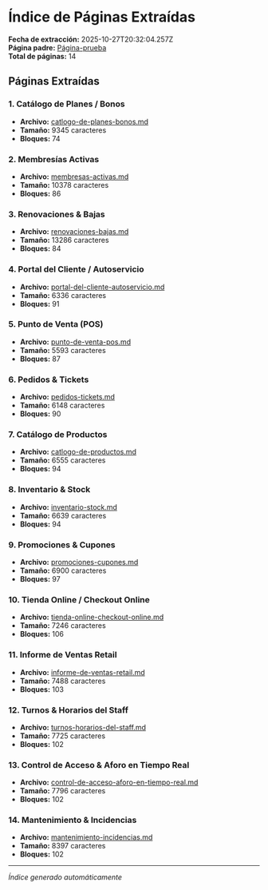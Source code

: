 # Índice de Páginas Extraídas

**Fecha de extracción:** 2025-10-27T20:32:04.257Z  
**Página padre:** [Página-prueba](https://www.notion.so/Pagina-prueba-29906f76bed4809c9a3bd565273224be)  
**Total de páginas:** 14

## Páginas Extraídas

### 1. Catálogo de Planes / Bonos
- **Archivo:** [catlogo-de-planes-bonos.md](catlogo-de-planes-bonos.md)
- **Tamaño:** 9345 caracteres
- **Bloques:** 74


### 2. Membresías Activas
- **Archivo:** [membresas-activas.md](membresas-activas.md)
- **Tamaño:** 10378 caracteres
- **Bloques:** 86


### 3. Renovaciones & Bajas
- **Archivo:** [renovaciones-bajas.md](renovaciones-bajas.md)
- **Tamaño:** 13286 caracteres
- **Bloques:** 84


### 4. Portal del Cliente / Autoservicio
- **Archivo:** [portal-del-cliente-autoservicio.md](portal-del-cliente-autoservicio.md)
- **Tamaño:** 6336 caracteres
- **Bloques:** 91


### 5. Punto de Venta (POS)
- **Archivo:** [punto-de-venta-pos.md](punto-de-venta-pos.md)
- **Tamaño:** 5593 caracteres
- **Bloques:** 87


### 6. Pedidos & Tickets
- **Archivo:** [pedidos-tickets.md](pedidos-tickets.md)
- **Tamaño:** 6148 caracteres
- **Bloques:** 90


### 7. Catálogo de Productos
- **Archivo:** [catlogo-de-productos.md](catlogo-de-productos.md)
- **Tamaño:** 6555 caracteres
- **Bloques:** 94


### 8. Inventario & Stock
- **Archivo:** [inventario-stock.md](inventario-stock.md)
- **Tamaño:** 6639 caracteres
- **Bloques:** 94


### 9. Promociones & Cupones
- **Archivo:** [promociones-cupones.md](promociones-cupones.md)
- **Tamaño:** 6900 caracteres
- **Bloques:** 97


### 10. Tienda Online / Checkout Online
- **Archivo:** [tienda-online-checkout-online.md](tienda-online-checkout-online.md)
- **Tamaño:** 7246 caracteres
- **Bloques:** 106


### 11. Informe de Ventas Retail
- **Archivo:** [informe-de-ventas-retail.md](informe-de-ventas-retail.md)
- **Tamaño:** 7488 caracteres
- **Bloques:** 103


### 12. Turnos & Horarios del Staff
- **Archivo:** [turnos-horarios-del-staff.md](turnos-horarios-del-staff.md)
- **Tamaño:** 7725 caracteres
- **Bloques:** 102


### 13. Control de Acceso & Aforo en Tiempo Real
- **Archivo:** [control-de-acceso-aforo-en-tiempo-real.md](control-de-acceso-aforo-en-tiempo-real.md)
- **Tamaño:** 7796 caracteres
- **Bloques:** 102


### 14. Mantenimiento & Incidencias
- **Archivo:** [mantenimiento-incidencias.md](mantenimiento-incidencias.md)
- **Tamaño:** 8397 caracteres
- **Bloques:** 102


---

*Índice generado automáticamente*

